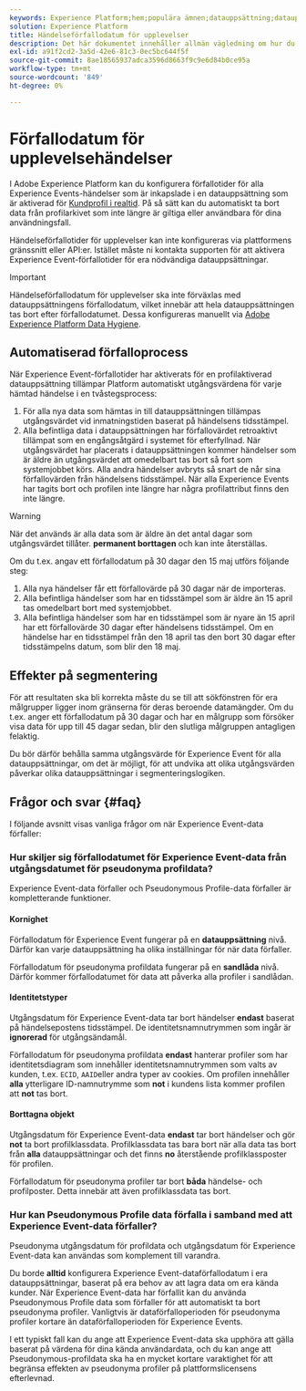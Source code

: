 ```yaml
---
keywords: Experience Platform;hem;populära ämnen;datauppsättning;datauppsättning;tid att leva;ttl;time-to-live;
solution: Experience Platform
title: Händelseförfallodatum för upplevelser
description: Det här dokumentet innehåller allmän vägledning om hur du konfigurerar förfallotider för enskilda Experience Events i en Adobe Experience Platform-datauppsättning.
exl-id: a91f2cd2-3a5d-42e6-81c3-0ec5bc644f5f
source-git-commit: 8ae18565937adca3596d8663f9c9e6d84b0ce95a
workflow-type: tm+mt
source-wordcount: '849'
ht-degree: 0%

---
```


# Förfallodatum för upplevelsehändelser

I Adobe Experience Platform kan du konfigurera förfallotider för alla Experience Events-händelser som är inkapslade i en datauppsättning som är aktiverad för [Kundprofil i realtid](./home.md). På så sätt kan du automatiskt ta bort data från profilarkivet som inte längre är giltiga eller användbara för dina användningsfall.

Händelseförfallotider för upplevelser kan inte konfigureras via plattformens gränssnitt eller API:er. Istället måste ni kontakta supporten för att aktivera Experience Event-förfallotider för era nödvändiga datauppsättningar.

>[!IMPORTANT]
>
>Händelseförfallodatum för upplevelser ska inte förväxlas med datauppsättningens förfallodatum, vilket innebär att hela datauppsättningen tas bort efter förfallodatumet. Dessa konfigureras manuellt via [Adobe Experience Platform Data Hygiene](../hygiene/home.md).

## Automatiserad förfalloprocess

När Experience Event-förfallotider har aktiverats för en profilaktiverad datauppsättning tillämpar Platform automatiskt utgångsvärdena för varje hämtad händelse i en tvåstegsprocess:

1. För alla nya data som hämtas in till datauppsättningen tillämpas utgångsvärdet vid inmatningstiden baserat på händelsens tidsstämpel.
1. Alla befintliga data i datauppsättningen har förfallovärdet retroaktivt tillämpat som en engångsåtgärd i systemet för efterfyllnad. När utgångsvärdet har placerats i datauppsättningen kommer händelser som är äldre än utgångsvärdet att omedelbart tas bort så fort som systemjobbet körs. Alla andra händelser avbryts så snart de når sina förfallovärden från händelsens tidsstämpel. När alla Experience Events har tagits bort och profilen inte längre har några profilattribut finns den inte längre.

>[!WARNING]
>
>När det används är alla data som är äldre än det antal dagar som utgångsvärdet tillåter. **permanent borttagen** och kan inte återställas.

Om du t.ex. angav ett förfallodatum på 30 dagar den 15 maj utförs följande steg:

1. Alla nya händelser får ett förfallovärde på 30 dagar när de importeras.
1. Alla befintliga händelser som har en tidsstämpel som är äldre än 15 april tas omedelbart bort med systemjobbet.
1. Alla befintliga händelser som har en tidsstämpel som är nyare än 15 april har ett förfallovärde 30 dagar efter händelsens tidsstämpel. Om en händelse har en tidsstämpel från den 18 april tas den bort 30 dagar efter tidsstämpelns datum, som blir den 18 maj.

## Effekter på segmentering

För att resultaten ska bli korrekta måste du se till att sökfönstren för era målgrupper ligger inom gränserna för deras beroende datamängder. Om du t.ex. anger ett förfallodatum på 30 dagar och har en målgrupp som försöker visa data för upp till 45 dagar sedan, blir den slutliga målgruppen antagligen felaktig.

Du bör därför behålla samma utgångsvärde för Experience Event för alla datauppsättningar, om det är möjligt, för att undvika att olika utgångsvärden påverkar olika datauppsättningar i segmenteringslogiken.

## Frågor och svar {#faq}

I följande avsnitt visas vanliga frågor om när Experience Event-data förfaller:

### Hur skiljer sig förfallodatumet för Experience Event-data från utgångsdatumet för pseudonyma profildata?

Experience Event-data förfaller och Pseudonymous Profile-data förfaller är kompletterande funktioner.

#### Kornighet

Förfallodatum för Experience Event fungerar på en **datauppsättning** nivå. Därför kan varje datauppsättning ha olika inställningar för när data förfaller.

Förfallodatum för pseudonyma profildata fungerar på en **sandlåda** nivå. Därför kommer förfallodatumet för data att påverka alla profiler i sandlådan.

#### Identitetstyper

Utgångsdatum för Experience Event-data tar bort händelser **endast** baserat på händelsepostens tidsstämpel. De identitetsnamnutrymmen som ingår är **ignorerad** för utgångsändamål.

Förfallodatum för pseudonyma profildata **endast** hanterar profiler som har identitetsdiagram som innehåller identitetsnamnutrymmen som valts av kunden, t.ex. `ECID`, `AAID`eller andra typer av cookies. Om profilen innehåller **alla** ytterligare ID-namnutrymme som **not** i kundens lista kommer profilen att **not** tas bort.

#### Borttagna objekt

Utgångsdatum för Experience Event-data **endast** tar bort händelser och gör **not** ta bort profilklassdata. Profilklassdata tas bara bort när alla data tas bort från **alla** datauppsättningar och det finns **no** återstående profilklassposter för profilen.

Förfallodatum för pseudonyma profiler tar bort **båda** händelse- och profilposter. Detta innebär att även profilklassdata tas bort.

### Hur kan Pseudonymous Profile data förfalla i samband med att Experience Event-data förfaller?

Pseudonyma utgångsdatum för profildata och utgångsdatum för Experience Event-data kan användas som komplement till varandra.

Du borde **alltid** konfigurera Experience Event-dataförfallodatum i era datauppsättningar, baserat på era behov av att lagra data om era kända kunder. När Experience Event-data har förfallit kan du använda Pseudonymous Profile data som förfaller för att automatiskt ta bort pseudonyma profiler. Vanligtvis är dataförfalloperioden för pseudonyma profiler kortare än dataförfalloperioden för Experience Events.

I ett typiskt fall kan du ange att Experience Event-data ska upphöra att gälla baserat på värdena för dina kända användardata, och du kan ange att Pseudonymous-profildata ska ha en mycket kortare varaktighet för att begränsa effekten av pseudonyma profiler på plattformslicensens efterlevnad.
